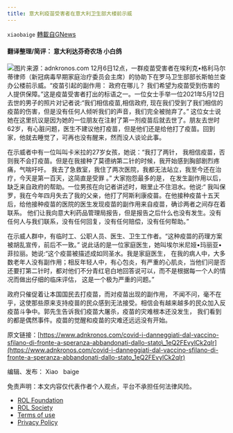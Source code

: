 ```yaml
---
title: 意大利疫苗受害者在意大利卫生部大楼前示威
---
```

`xiaobaige` [轉載自GNews](https://gnews.org/zh-hans/1748439/)

#### 翻译整理/简评：            意大利达芬奇农场                          小白鸽
![](https://assets.gnews.org/wp-content/uploads/2021/12/Schermata-2021-12-12-alle-23.01.05.png)图片来源：adnkronos.com 
12月6日12点，一群疫苗受害者在埃利克•格利马尔蒂律师（新冠病毒早期家庭治疗委员会主席）的协助下在罗马卫生部部长斯帕兰查办公楼前示威。“疫苗引起的副作用： 政府在哪儿？ 我们希望为疫苗受到伤害的人提供保障。”这是疫苗受害者打出的标语之一。一位女士手举一位2021年5月12日去世的男子的照片对记者说:“我们相信疫苗,相信政府, 现在我们受到了我们相信的疫苗的伤害，但是没有任何人倾听我们的声音，我们完全被抛弃了。” 这位女士说她在这里抗议是因为她的一位朋友在注射了第一剂疫苗后就去世了。朋友去世时62岁，有心脏问题，医生不建议他打疫苗，但是他们还是给他打了疫苗。回到家，他就去睡觉了，可再也没有醒来，然而没人谈论此事。

在示威者中有一位叫叫卡米拉的27岁女孩，她说：“我打了两针， 我相信疫苗，否则我不会打疫苗。但是在我接种了莫德纳第二针的时候，我开始感到胸部剧烈疼痛，气喘吁吁。 我去了急救室，我住了两次医院，我都无法站立，我至今还在治疗，今天是第一百天，这简直是受罪 。” 大家抱怨最多的是， 在发生副作用以后， 缺乏来自政府的帮助。一位男孩在向记者讲述时，眼里止不住泪水。他说:“ 我叫保罗，我在今年四月失去了我的父亲，他打了阿斯利康疫苗。在他接种疫苗十五天后，给他接种疫苗的医院的医生发现疫苗的副作用来自疫苗，确诊两者之间存在着联系。 他们让我向意大利药品管理局报告，但是报告之后什么也没有发生。没有任何人与我们联系，没有任何回复，没有任何赔偿，没有任何帮助。”

在示威人群中，有临时工、公职人员、医生、卫生工作者。“这种疫苗的药理方案被胡乱宣传，前后不一致。” 说此话的是一位家庭医生，她叫埃尔米尼娅•玛丽亚•菲拉丽。她说:“这个疫苗被描述成如同圣水。我是家庭医生， 在我的病人中，大多数老年人没有副作用；相反年轻人中，有心包炎，有严重的心肌炎，当他们问是否还要打第二针时，都对他们不分青红皂白地回答说可以，而不是根据每一个人的情况而做出仔细的临床评估， 这是一个极为严重的问题。”

政府只催促着让本国国民去打疫苗，而对疫苗出现的副作用， 不闻不问，毫不在乎，这使那些原来支持疫苗的民众感到无法接受。相信会有越来越多的民众加入反疫苗斗争中。郭先生告诉我们疫苗大屠杀，疫苗的灾难根本还没发生， 我们看到的都是偶然事件。疫苗的觉醒和疫苗的灾难还远远没有开始。

原文链接：[https://www.adnkronos.com/covid-i-danneggiati-dal-vaccino-sfilano-di-fronte-a-speranza-abbandonati-dallo-stato\_1eQ2FEvylCk2qIr](https://www.adnkronos.com/covid-i-danneggiati-dal-vaccino-sfilano-di-fronte-a-speranza-abbandonati-dallo-stato_1eQ2FEvylCk2qIr)

编辑、发布： Xiao   baige

 

免责声明：本文内容仅代表作者个人观点，平台不承担任何法律风险。

- [ROL Foundation](https://rolfoundation.org/)
- [ROL Society](https://rolsociety.org/)
- [Terms of use](https://gnews.org/terms-of-use-3/)
- [Privacy Policy](https://gnews.org/privacy-policy/)
